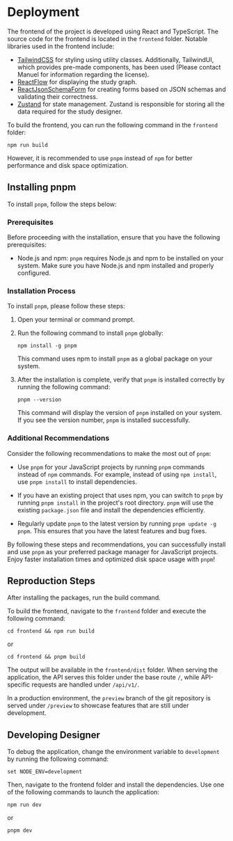 # Deployment

The frontend of the project is developed using React and TypeScript. The source code for the frontend is located in the `frontend` folder. Notable libraries used in the frontend include:

- [TailwindCSS](https://tailwindcss.com) for styling using utility classes. Additionally, TailwindUI, which provides pre-made components, has been used (Please contact Manuel for information regarding the license).
- [ReactFlow](https://reactflow.dev/) for displaying the study graph.
- [ReactJsonSchemaForm](https://github.com/rjsf-team/react-jsonschema-form) for creating forms based on JSON schemas and validating their correctness.
- [Zustand](https://github.com/pmndrs/zustand) for state management. Zustand is responsible for storing all the data required for the study designer.

To build the frontend, you can run the following command in the `frontend` folder:

```shell
npm run build
```

However, it is recommended to use `pnpm` instead of `npm` for better performance and disk space optimization.

## Installing pnpm

To install `pnpm`, follow the steps below:

### Prerequisites

Before proceeding with the installation, ensure that you have the following prerequisites:

- Node.js and npm: `pnpm` requires Node.js and npm to be installed on your system. Make sure you have Node.js and npm installed and properly configured.

### Installation Process

To install `pnpm`, please follow these steps:

1. Open your terminal or command prompt.

2. Run the following command to install `pnpm` globally:

   ```shell
   npm install -g pnpm
   ```

   This command uses npm to install `pnpm` as a global package on your system.

3. After the installation is complete, verify that `pnpm` is installed correctly by running the following command:

   ```shell
   pnpm --version
   ```

   This command will display the version of `pnpm` installed on your system. If you see the version number, `pnpm` is installed successfully.

### Additional Recommendations

Consider the following recommendations to make the most out of `pnpm`:

- Use `pnpm` for your JavaScript projects by running `pnpm` commands instead of `npm` commands. For example, instead of using `npm install`, use `pnpm install` to install dependencies.

- If you have an existing project that uses npm, you can switch to `pnpm` by running `pnpm install` in the project's root directory. `pnpm` will use the existing `package.json` file and install the dependencies efficiently.

- Regularly update `pnpm` to the latest version by running `pnpm update -g pnpm`. This ensures that you have the latest features and bug fixes.

By following these steps and recommendations, you can successfully install and use `pnpm` as your preferred package manager for JavaScript projects. Enjoy faster installation times and optimized disk space usage with `pnpm`!

## Reproduction Steps

After installing the packages, run the build command.

To build the frontend, navigate to the `frontend` folder and execute the following command:

```shell
cd frontend && npm run build
```

or

```shell
cd frontend && pnpm build
```

The output will be available in the `frontend/dist` folder. When serving the application, the API serves this folder under the base route `/`, while API-specific requests are handled under `/api/v1/`.

In a production environment, the `preview` branch of the git repository is served under `/preview` to showcase features that are still under development.

## Developing Designer

To debug the application, change the environment variable to `development` by running the following command:

```shell
set NODE_ENV=development
```

Then, navigate to the frontend folder and install the dependencies. Use one of the following commands to launch the application:

```shell
npm run dev
```

or

```shell
pnpm dev
```